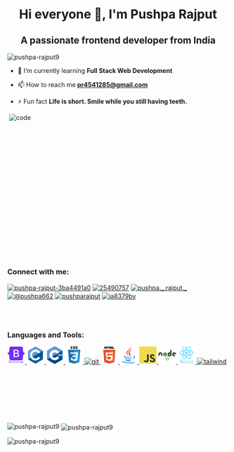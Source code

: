 <h1 align="center">Hi everyone 👋, I'm Pushpa Rajput</h1>
<h2 align="center">A passionate frontend developer from India</h2>


<p align="left"> <img src="https://komarev.com/ghpvc/?username=pushpa-rajput9&label=Profile%20views&color=0e75b6&style=flat" alt="pushpa-rajput9" /> </p>


- 🌱 I’m currently learning **Full Stack Web Development**

- 📫 How to reach me **pr4541285@gmail.com**

- ⚡ Fun fact **Life is short. Smile while you still having teeth.**

<img align="right" alt="code" width="500px" height="350px"  src="https://cdnb.artstation.com/p/assets/images/images/028/991/999/original/anna-havrylyukh-.gif?1596125112" />
<h3 align="left">Connect with me:</h3>

<p align="left">
<a href="https://linkedin.com/in/pushpa-rajput-3ba4491a0" target="blank"><img align="center" src="https://raw.githubusercontent.com/rahuldkjain/github-profile-readme-generator/master/src/images/icons/Social/linked-in-alt.svg" alt="pushpa-rajput-3ba4491a0" height="30" width="40" /></a>
<a href="https://stackoverflow.com/users/25490757" target="blank"><img align="center" src="https://raw.githubusercontent.com/rahuldkjain/github-profile-readme-generator/master/src/images/icons/Social/stack-overflow.svg" alt="25490757" height="30" width="40" /></a>
<a href="https://instagram.com/pushpa._.rajput._" target="blank"><img align="center" src="https://raw.githubusercontent.com/rahuldkjain/github-profile-readme-generator/master/src/images/icons/Social/instagram.svg" alt="pushpa._.rajput._" height="30" width="40" /></a>
<a href="https://hashnode.com/@pushpa662" target="blank"><img align="center" src="https://raw.githubusercontent.com/rahuldkjain/github-profile-readme-generator/master/src/images/icons/Social/hashnode.svg" alt="@pushpa662" height="30" width="40" /></a>
<a href="https://www.leetcode.com/pushparajput" target="blank"><img align="center" src="https://raw.githubusercontent.com/rahuldkjain/github-profile-readme-generator/master/src/images/icons/Social/leet-code.svg" alt="pushparajput" height="30" width="40" /></a>
<a href="https://discord.gg/ja8379by" target="blank"><img align="center" src="https://raw.githubusercontent.com/rahuldkjain/github-profile-readme-generator/master/src/images/icons/Social/discord.svg" alt="ja8379by" height="30" width="40" /></a>
</p>
<img  height="30" width=""/> 
<h3 align="left">Languages and Tools:</h3>
<p align="left"> <a href="https://getbootstrap.com" target="_blank" rel="noreferrer"> <img src="https://raw.githubusercontent.com/devicons/devicon/master/icons/bootstrap/bootstrap-plain-wordmark.svg" alt="bootstrap" width="40" height="40"/> </a> <a href="https://www.cprogramming.com/" target="_blank" rel="noreferrer"> <img src="https://raw.githubusercontent.com/devicons/devicon/master/icons/c/c-original.svg" alt="c" width="40" height="40"/> </a> <a href="https://www.w3schools.com/cpp/" target="_blank" rel="noreferrer"> <img src="https://raw.githubusercontent.com/devicons/devicon/master/icons/cplusplus/cplusplus-original.svg" alt="cplusplus" width="40" height="40"/> </a> <a href="https://www.w3schools.com/css/" target="_blank" rel="noreferrer"> <img src="https://raw.githubusercontent.com/devicons/devicon/master/icons/css3/css3-original-wordmark.svg" alt="css3" width="40" height="40"/> </a> <a href="https://git-scm.com/" target="_blank" rel="noreferrer"> <img src="https://www.vectorlogo.zone/logos/git-scm/git-scm-icon.svg" alt="git" width="40" height="40"/> </a> <a href="https://www.w3.org/html/" target="_blank" rel="noreferrer"> <img src="https://raw.githubusercontent.com/devicons/devicon/master/icons/html5/html5-original-wordmark.svg" alt="html5" width="40" height="40"/> </a> <a href="https://www.java.com" target="_blank" rel="noreferrer"> <img src="https://raw.githubusercontent.com/devicons/devicon/master/icons/java/java-original.svg" alt="java" width="40" height="40"/> </a> <a href="https://developer.mozilla.org/en-US/docs/Web/JavaScript" target="_blank" rel="noreferrer"> <img src="https://raw.githubusercontent.com/devicons/devicon/master/icons/javascript/javascript-original.svg" alt="javascript" width="40" height="40"/> </a> <a href="https://nodejs.org" target="_blank" rel="noreferrer"> <img src="https://raw.githubusercontent.com/devicons/devicon/master/icons/nodejs/nodejs-original-wordmark.svg" alt="nodejs" width="40" height="40"/> </a> <a href="https://reactjs.org/" target="_blank" rel="noreferrer"> <img src="https://raw.githubusercontent.com/devicons/devicon/master/icons/react/react-original-wordmark.svg" alt="react" width="40" height="40"/> </a> <a href="https://tailwindcss.com/" target="_blank" rel="noreferrer"> <img src="https://www.vectorlogo.zone/logos/tailwindcss/tailwindcss-icon.svg" alt="tailwind" width="40" height="40"/> </a> </p>
<img  height="100" width=""/> 
<!-- <p align="left"> <a href="https://github.com/ryo-ma/github-profile-trophy"><img src="https://github-profile-trophy.vercel.app/?username=pushpa-rajput9" alt="pushpa-rajput9" /></a> </p> -->

<p><img align="left" src="https://github-readme-stats.vercel.app/api/top-langs?username=pushpa-rajput9&show_icons=true&locale=en&layout=compact&theme=chartreuse-dark" alt="pushpa-rajput9" /></p>

<p>&nbsp;<img align="center" src="https://github-readme-stats.vercel.app/api?username=pushpa-rajput9&show_icons=true&locale=en&theme=dark&background=000000" alt="pushpa-rajput9" /></p>

<p><img align="center" src="https://github-readme-streak-stats.herokuapp.com/?user=pushpa-rajput9&theme=dark&background=000000" alt="pushpa-rajput9" /></p>
